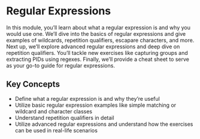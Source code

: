 # Regular Expressions

In this module, you’ll learn about what a regular expression is and why you would use one. We’ll dive into the basics of regular expressions and give examples of wildcards, repetition qualifiers, escapare characters, and more. Next up, we’ll explore advanced regular expressions and deep dive on repetition qualifiers. You’ll tackle new exercises like capturing groups and extracting PIDs using regexes. Finally, we’ll provide a cheat sheet to serve as your go-to guide for regular expressions.

## Key Concepts

* Define what a regular expression is and why they’re useful
* Utilize basic regular expression examples like simple matching or wildcard and character classes
* Understand repetition qualifiers in detail
* Utilize advanced regular expressions and understand how the exercises can be used in real-life scenarios